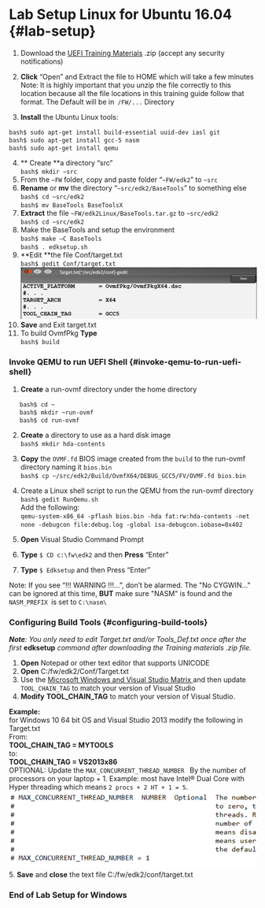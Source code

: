 <!--- @file
 README.md file for Lab_setup

Copyright (c) 2018, Intel Corporation. All rights reserved.<BR>

Redistribution and use in source (original document form) and 'compiled'
forms (converted to PDF, epub, HTML and other formats) with or without
modification, are permitted provided that the following conditions are met:

1) Redistributions of source code (original document form) must retain the
above copyright notice, this list of conditions and the following
disclaimer as the first lines of this file unmodified.

2) Redistributions in compiled form (transformed to other DTDs, converted to
PDF, epub, HTML and other formats) must reproduce the above copyright
notice, this list of conditions and the following disclaimer in the
documentation and/or other materials provided with the distribution.

THIS DOCUMENTATION IS PROVIDED BY TIANOCORE PROJECT "AS IS" AND ANY EXPRESS OR
IMPLIED WARRANTIES, INCLUDING, BUT NOT LIMITED TO, THE IMPLIED WARRANTIES OF
MERCHANTABILITY AND FITNESS FOR A PARTICULAR PURPOSE ARE DISCLAIMED. IN NO
EVENT SHALL TIANOCORE PROJECT BE LIABLE FOR ANY DIRECT, INDIRECT, INCIDENTAL,
SPECIAL, EXEMPLARY, OR CONSEQUENTIAL DAMAGES (INCLUDING, BUT NOT LIMITED TO,
PROCUREMENT OF SUBSTITUTE GOODS OR SERVICES; LOSS OF USE, DATA, OR PROFITS;
OR BUSINESS INTERRUPTION) HOWEVER CAUSED AND ON ANY THEORY OF LIABILITY,
WHETHER IN CONTRACT, STRICT LIABILITY, OR TORT (INCLUDING NEGLIGENCE OR
OTHERWISE) ARISING IN ANY WAY OUT OF THE USE OF THIS DOCUMENTATION, EVEN IF
ADVISED OF THE POSSIBILITY OF SUCH DAMAGE.

-->
# Lab Setup Linux for Ubuntu 16.04 {#lab-setup}


1.  Download the [UEFI Training Materials](https://github.com/Laurie0131/Lab_Material_FW) .zip (accept any security notifications) 
2. **Click** “Open”  and Extract the file to HOME which will take a few minutes <br>
Note:  It is highly important that you unzip the file correctly to this location because all the file locations in this training guide follow that format. The Default will be in` /FW/...` Directory

3.  **Install** the Ubuntu Linux tools:
```
bash$ sudo apt-get install build-essential uuid-dev iasl git 
bash$ sudo apt-get install gcc-5 nasm 
bash$ sudo apt-get install qemu
```
4. ** Create **a directory “src”<br>
   `bash$ mkdir ~src` <br>
5. From the `~FW` folder, copy and paste folder “`~FW/edk2`” to `~src`
6. **Rename** or **mv** the directory “`~src/edk2/BaseTools`” to something else <br>
  `bash$ cd ~src/edk2` <br>
  `bash$ mv BaseTools BaseToolsX`<br>
7. **Extract** the file `~FW/edk2Linux/BaseTools.tar.gz`  to  `~src/edk2`<br>
  `bash$ cd ~src/edk2` <br>
8. Make the BaseTools and setup the environment <br>
   `bash$ make –C BaseTools` <br>
   `bash$ . edksetup.sh` <br>
9. **Edit **the file Conf/target.txt<br>
   `bash$ gedit Conf/target.txt`
![](/media/gedit_target.txt.JPG)
10. **Save** and Exit target.txt
11. To build OvmfPkg **Type** <br>
 `bash$ build`







### Invoke QEMU to run UEFI Shell {#invoke-qemu-to-run-uefi-shell}


1. **Create** a run-ovmf directory under the home directory
```
   bash$ cd ~
   bash$ mkdir ~run-ovmf
   bash$ cd run-ovmf
```
2. **Create** a directory to use as a hard disk image <br>
   `bash$ mkdir hda-contents` <br>
3. **Copy** the `OVMF.fd` BIOS image created from the `build` to the run-ovmf directory naming it `bios.bin` <br>
   `bash$ cp ~/src/edk2/Build/OvmfX64/DEBUG_GCC5/FV/OVMF.fd bios.bin` <br>
4. Create a Linux shell script to run the QEMU from the run-ovmf directory <br>
   `bash$ gedit RunQemu.sh` <br>
 Add the following:  <br>
 `qemu-system-x86_64 -pflash bios.bin -hda fat:rw:hda-contents -net none -debugcon file:debug.log -global isa-debugcon.iobase=0x402`<Br>
 


1. **Open** Visual Studio Command Prompt 
2. **Type** `$ CD c:\fw\edk2` and then **Press** “Enter” 

3. **Type** `$ Edksetup` and then Press “Enter” 

Note: If you see “!!! WARNING !!!...”, don’t be alarmed.  The "No CYGWIN..." can be ignored at this time, **BUT** make sure "NASM" is found and the `NASM_PREFIX `is set to `C:\nasm\`


### Configuring Build Tools {#configuring-build-tools}

**_Note_**_: You only need to edit Target.txt and/or Tools_Def.txt once after the first_ **edksetup** _command after downloading the Training materials .zip file._

1. **Open** Notepad or other text editor that supports UNICODE 
2.  **Open** C:/fw/edk2/Conf/Target.txt 
3. Use the 
[Microsoft Windows and Visual Studio Matrix ](../microsoft_windows_and_visual_studio_matrix/README.md) and then update `TOOL_CHAIN_TAG` to match your version of Visual Studio
4. **Modify** **TOOL_CHAIN_TAG** to match your version of Visual Studio.

**Example:**<br>
for Windows 10 64 bit OS and Visual Studio 2013 modify the following in Target.txt<br>
From:<br>
**TOOL_CHAIN_TAG = MYTOOLS**
<br>
to:<br>
**TOOL_CHAIN_TAG = VS2013x86**
<br>
OPTIONAL: Update the `MAX_CONCURRENT_THREAD_NUMBER ` By the number of processors on your laptop + 1.  Example: most have Intel® Dual Core with Hyper threading which means `2 procs + 2 HT + 1 = 5`.
![](/media/image114.png)
5. **Save** and **close** the text file C:/fw/edk2/conf/target.txt

### End of Lab Setup for Windows